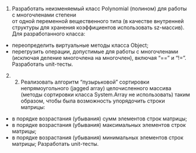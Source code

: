 1) Разработать неизменяемый класс Polynomial (полином) для работы с многочленами степени  
от одной переменной вещественного типа (в качестве внутренней структуры для хранения 
коэффициентов использовать sz-массив). Для разработанного класса:
 - переопределить виртуальные методы класса Object;
 - перегрузить операции, допустимые для работы с многочленами (исключая деление многочлена 
   на многочлен), включая “==” и “!=”.
Разработать unit-тесты.

2) 2. Реализовать алгоритм “пузырьковой” сортировки непрямоугольного (jagged array) 
целочисленного массива (методы сортировки класса System.Array не использовать) 
таким образом, чтобы была возможность упорядочить строки матрицы: 
 - в порядке возрастания (убывания) сумм элементов строк матрицы;
 - в порядке возрастания (убывания) максимальных элементов строк матрицы;
 - в порядке возрастания (убывания) минимальных элементов строк матрицы;
Разработать unit-тесты.

